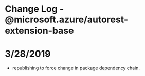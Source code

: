 # Change Log - @microsoft.azure/autorest-extension-base

# 3/28/2019
- republishing to force change in package dependency chain.
